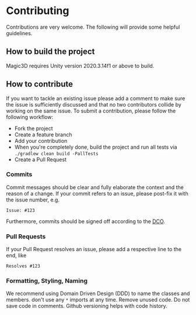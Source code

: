 # Contributing

Contributions are very welcome. The following will provide some helpful guidelines.

## How to build the project

Magic3D requires Unity version 2020.3.14f1 or above to build.


## How to contribute

If you want to tackle an existing issue please add a comment to make sure the issue is sufficiently discussed
and that no two contributors collide by working on the same issue. 
To submit a contribution, please follow the following workflow:

* Fork the project
* Create a feature branch
* Add your contribution
* When you're completely done, build the project and run all tests via `./gradlew clean build -PallTests`
* Create a Pull Request

### Commits

Commit messages should be clear and fully elaborate the context and the reason of a change.
If your commit refers to an issue, please post-fix it with the issue number, e.g.

```
Issue: #123
```

Furthermore, commits should be signed off according to the [DCO](DCO).

### Pull Requests

If your Pull Request resolves an issue, please add a respective line to the end, like

```
Resolves #123
```

### Formatting, Styling, Naming

We recommend using Domain Driven Design (DDD) to name the classes and members.
don't use any `*` imports at any time.
Remove unused code.
Do not save code in comments. Github versioning helps with code history.

